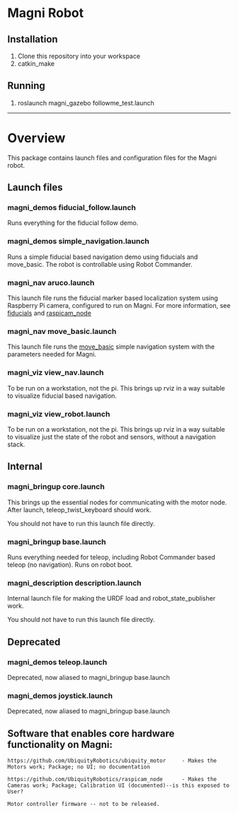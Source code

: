 # Magni Robot
## Installation
1. Clone this repository into your workspace
2. catkin_make

## Running
1. roslaunch magni_gazebo followme_test.launch 

---------------------------------------
# Overview

This package contains launch files and configuration files for the Magni robot.

## Launch files

### magni_demos fiducial_follow.launch

Runs everything for the fiducial follow demo. 

### magni_demos simple_navigation.launch

Runs a simple fiducial based navigation demo using fiducials and move_basic. The robot is controllable using Robot Commander.

### magni_nav aruco.launch

This launch file runs the fiducial marker based localization system using Raspberry Pi camera, configured to run on Magni.
For more information, see [fiducials](http://wiki.ros.org/fiducials) and
[raspicam_node](https://github.com/UbiquityRobotics/raspicam_node)

### magni_nav move_basic.launch

This launch file runs the [move_basic](https://github.com/UbiquityRobotics/move_basic) simple navigation system with the parameters needed for Magni.

### magni_viz view_nav.launch

To be run on a workstation, not the pi. This brings up rviz in a way suitable to visualize fiducial based navigation. 

### magni_viz view_robot.launch

To be run on a workstation, not the pi. This brings up rviz in a way suitable to visualize just the state of the robot and sensors, without a navigation stack.

## Internal

### magni_bringup core.launch
This brings up the essential nodes for communicating with the motor node. After launch, teleop_twist_keyboard should work.

You should not have to run this launch file directly.

### magni_bringup base.launch

Runs everything needed for teleop, including Robot Commander based teleop (no navigation). Runs on robot boot. 

### magni_description description.launch
Internal launch file for making the URDF load and robot_state_publisher work.

You should not have to run this launch file directly.

## Deprecated

### magni_demos teleop.launch

Deprecated, now aliased to magni_bringup base.launch

### magni_demos joystick.launch

Deprecated, now aliased to magni_bringup base.launch

## Software that enables core hardware functionality on Magni:

    https://github.com/UbiquityRobotics/ubiquity_motor     - Makes the Motors work; Package; no UI; no documentation

    https://github.com/UbiquityRobotics/raspicam_node      - Makes the Cameras work; Package; Calibration UI (documented)--is this exposed to User? 

    Motor controller firmware -- not to be released.
